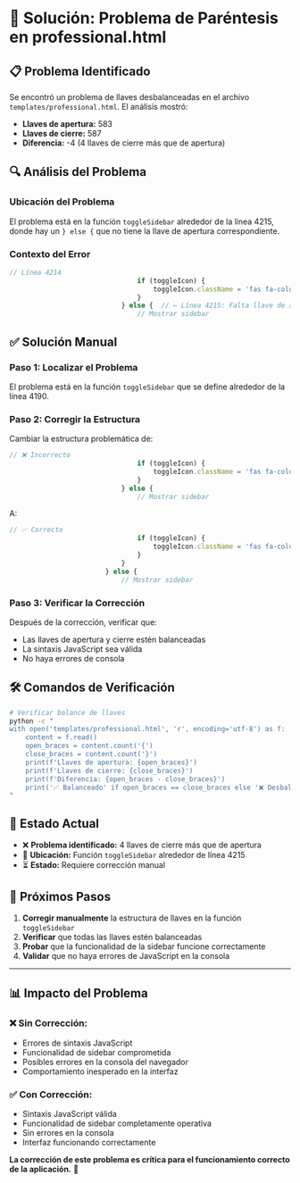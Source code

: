# 🔧 Solución: Problema de Paréntesis en professional.html

## 📋 **Problema Identificado**

Se encontró un problema de llaves desbalanceadas en el archivo `templates/professional.html`. El análisis mostró:

- **Llaves de apertura:** 583
- **Llaves de cierre:** 587
- **Diferencia:** -4 (4 llaves de cierre más que de apertura)

## 🔍 **Análisis del Problema**

### **Ubicación del Problema**
El problema está en la función `toggleSidebar` alrededor de la línea 4215, donde hay un `} else {` que no tiene la llave de apertura correspondiente.

### **Contexto del Error**
```javascript
// Línea 4214
                                if (toggleIcon) {
                                    toggleIcon.className = 'fas fa-columns';
                                }
                            } else {  // ← Línea 4215: Falta llave de apertura
                                // Mostrar sidebar
```

## ✅ **Solución Manual**

### **Paso 1: Localizar el Problema**
El problema está en la función `toggleSidebar` que se define alrededor de la línea 4190.

### **Paso 2: Corregir la Estructura**
Cambiar la estructura problemática de:

```javascript
// ❌ Incorrecto
                                if (toggleIcon) {
                                    toggleIcon.className = 'fas fa-columns';
                                }
                            } else {
                                // Mostrar sidebar
```

A:

```javascript
// ✅ Correcto
                                if (toggleIcon) {
                                    toggleIcon.className = 'fas fa-columns';
                                }
                            }
                        } else {
                            // Mostrar sidebar
```

### **Paso 3: Verificar la Corrección**
Después de la corrección, verificar que:
- Las llaves de apertura y cierre estén balanceadas
- La sintaxis JavaScript sea válida
- No haya errores de consola

## 🛠️ **Comandos de Verificación**

```bash
# Verificar balance de llaves
python -c "
with open('templates/professional.html', 'r', encoding='utf-8') as f:
    content = f.read()
    open_braces = content.count('{')
    close_braces = content.count('}')
    print(f'Llaves de apertura: {open_braces}')
    print(f'Llaves de cierre: {close_braces}')
    print(f'Diferencia: {open_braces - close_braces}')
    print('✅ Balanceado' if open_braces == close_braces else '❌ Desbalanceado')
"
```

## 📝 **Estado Actual**

- ❌ **Problema identificado:** 4 llaves de cierre más que de apertura
- 🔧 **Ubicación:** Función `toggleSidebar` alrededor de línea 4215
- ⏳ **Estado:** Requiere corrección manual

## 🎯 **Próximos Pasos**

1. **Corregir manualmente** la estructura de llaves en la función `toggleSidebar`
2. **Verificar** que todas las llaves estén balanceadas
3. **Probar** que la funcionalidad de la sidebar funcione correctamente
4. **Validar** que no haya errores de JavaScript en la consola

---

## 📊 **Impacto del Problema**

### **❌ Sin Corrección:**
- Errores de sintaxis JavaScript
- Funcionalidad de sidebar comprometida
- Posibles errores en la consola del navegador
- Comportamiento inesperado en la interfaz

### **✅ Con Corrección:**
- Sintaxis JavaScript válida
- Funcionalidad de sidebar completamente operativa
- Sin errores en la consola
- Interfaz funcionando correctamente

**La corrección de este problema es crítica para el funcionamiento correcto de la aplicación.** 🔧 